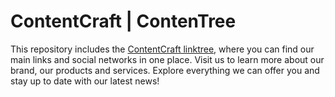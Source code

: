 # ContentCraft | ContenTree

This repository includes the [ContentCraft linktree](https://contentcraft-studio.github.io/tree/), where you can find our main links and social networks in one place. Visit us to learn more about our brand, our products and services. Explore everything we can offer you and stay up to date with our latest news!